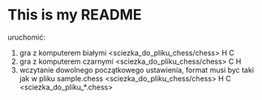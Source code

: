 # This is my README
uruchomić:
1. gra z komputerem białymi
 <sciezka_do_pliku_chess/chess> H C 
2. gra z komputerem czarnymi
  <sciezka_do_pliku_chess/chess> C H
3. wczytanie dowolnego początkowego ustawienia, format musi byc taki jak w pliku sample.chess
 <sciezka_do_pliku_chess/chess> H C <sciezka_do_pliku_*.chess>
